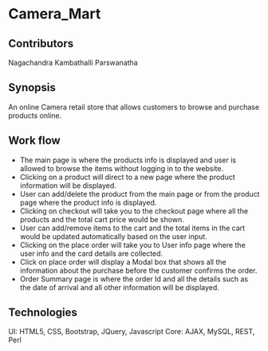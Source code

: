 # Camera_Mart
## Contributors
Nagachandra Kambathalli Parswanatha

## Synopsis
An online Camera retail store that allows customers to browse and purchase products online.

## Work flow
* The main page is where the products info is displayed and user is allowed to browse the items without logging in to the website.
* Clicking on a product will direct to a new page where the product information will be displayed.
* User can add/delete the product from the main page or from the product page where the product info is displayed.
* Clicking on checkout will take you to the checkout page where all the products and the total cart price would be shown.
* User can add/remove items to the cart and the total items in the cart would be updated automatically based on the user input.
* Clicking on the place order will take you to User info page where the user info and the card details are collected.
* Click on place order will display a Modal box that shows all the information about the purchase before the customer confirms the order.
* Order Summary page is where the order Id and all the details such as the date of arrival and all other information will be displayed.

## Technologies
UI: HTML5, CSS, Bootstrap, JQuery, Javascript
Core: AJAX, MySQL, REST, Perl
